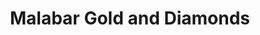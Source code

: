 ---
title: "Malabar Gold and Diamonds"
url: /trivandrum/malabar-gold-and-diamonds/
shop: Schmuck
---